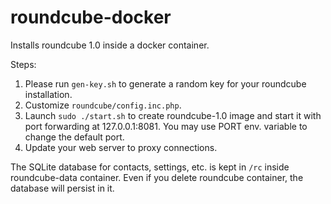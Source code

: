 roundcube-docker
================

Installs roundcube 1.0 inside a docker container.

Steps:

  1. Please run `gen-key.sh` to generate a random key
for your roundcube installation. 
  2. Customize `roundcube/config.inc.php`.
  3. Launch `sudo ./start.sh` to create roundcube-1.0 image and start
it with port forwarding at 127.0.0.1:8081. You may use PORT env.
variable to change the default port.
  4. Update your web server to proxy connections.

The SQLite database for contacts, settings, etc. is kept
in `/rc` inside roundcube-data container. Even if you delete
roundcube container, the database will persist in it.
